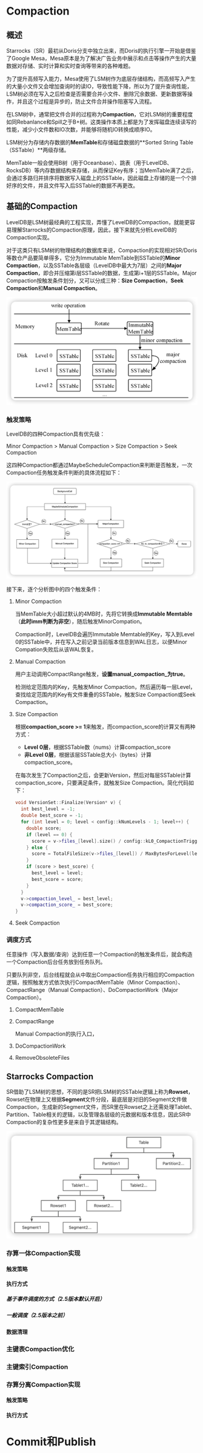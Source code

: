 

# Compaction

## 概述

Starrocks（SR）最初从Doris分支中独立出来，而Doris的执行引擎一开始是借鉴了Google Mesa，Mesa原本是为了解决广告业务中展示和点击等操作产生的大量数据对存储、实时计算和实时查询等带来的各种难题。

为了提升高频写入能力，Mesa使用了LSM树作为底层存储结构，而高频写入产生的大量小文件又会增加查询时的读IO，导致性能下降，所以为了提升查询性能，LSM树必须在写入之后检查是否需要合并小文件、删除冗余数据、更新数据等操作，并且这个过程是异步的，防止文件合并操作阻塞写入流程。

在LSM树中，通常把文件合并的过程称为**Compaction**，它对LSM树的重要程度如同Rebanlance和Spill之于B+树。这类操作本质上都是为了发挥磁盘连续读写的性能，减少小文件数和IO次数，并能够将随机IO转换成顺序IO。

LSM树分为存储内存数据的**MemTable**和存储磁盘数据的**Sorted String Table（SSTable）**两级存储。

MemTable一般会使用B树（用于Oceanbase）、跳表（用于LevelDB、RocksDB）等内存数据结构来存储，从而保证Key有序；当MemTable满了之后，会通过多路归并排序将数据写入磁盘上的SSTable，因此磁盘上存储的是一个个排好序的文件，并且文件写入后SSTable的数据不再更改。

## 基础的Compaction

LevelDB是LSM树最经典的工程实现，弄懂了LevelDB的Compaction，就能更容易理解Starrocks的Compaction原理，因此，接下来就先分析LevelDB的Compaction实现。

对于这类只有LSM树的物理结构的数据库来说，Compaction的实现相对SR/Doris等数仓产品要简单得多，它分为Immutable MemTable到SSTable的**Minor Compaction**，以及SSTable各层级（LevelDB中最大为7层）之间的**Major Compaction**，即合并压缩第i层SSTable的数据，生成第i+1层的SSTable。Major Compaction按触发条件划分，又可以分成三种：**Size Compaction**，**Seek Compaction**和**Manual Compaction**。

![image-20241230160725764](../gallery/typora/image-20241230160725764.png)

### 触发策略

LevelDB的四种Compaction具有优先级：

Minor Compaction > Manual Compaction > Size Compaction > Seek Compaction

这四种Compaction都通过MaybeScheduleCompaction来判断是否触发，一次Compaction任务触发条件判断的具体流程如下：

![image-20241231130351496](../gallery/typora/image-20241231130351496.png)

接下来，逐个分析图中的四个触发条件：

1. Minor Compaction

   当MemTable大小超过默认的4MB时，先将它转换成**Immutable Memtable**（**此时imm判断为非空**），随后触发MinorCompation。

   Compaction时，LevelDB会遍历Immutable Memtable的Key，写入到Level 0的SSTable中，并在写入之前记录当前版本信息到WAL日志，以便Minor Compation失败后从该WAL恢复。

2. Manual Compaction

   用户主动调用CompactRange触发，**设置manual_compaction_为true**。

   检测给定范围内的Key，先触发Minor Compaction，然后遍历每一层Level，查找给定范围内的Key有文件重叠的SSTable，触发Size Compaction或Seek Compaction。

3. Size Compaction

   根据**compaction_score >= 1**来触发，而compaction_score的计算又有两种方式：

   - **Level 0层**，根据SSTable数（nums）计算compaction_score
   - **非Level 0层**，根据该层SSTable总大小（bytes）计算compaction_score。

   在每次发生了Compaction之后，会更新Version，然后对每层SSTable计算compaction_score，只要满足条件，就触发Size Compaction。简化代码如下：

   ```C++
   void VersionSet::Finalize(Version* v) {
     int best_level = -1;
     double best_score = -1;
     for (int level = 0; level < config::kNumLevels - 1; level++) {
       double score;
       if (level == 0) {
         score = v->files_[level].size() / config::kL0_CompactionTrigger;
       } else {
         score = TotalFileSize(v->files_[level]) / MaxBytesForLevel(level);
       }
       if (score > best_score) {
         best_level = level;
         best_score = score;
       }
     }
     v->compaction_level_ = best_level;
     v->compaction_score_ = best_score;
   }
   ```

4.  Seek Compaction



### 调度方式

任意操作（写入数据/查询）达到任意一个Compaction的触发条件后，就会构造一个Compaction后台任务放到任务队列。

只要队列非空，后台线程就会从中取出Compaction任务执行相应的Compaction逻辑，按照触发方式依次执行CompactMemTable（Minor Compaction）、CompactRange（Manual Compaction）、DoCompactionWork（Major Compaction）。





1. CompactMemTable

2. CompactRange

   Manual Compaction的执行入口，

3. DoCompactionWork

3. RemoveObsoleteFiles





## Starrocks Compaction

SR借助了LSM树的思想，不同的是SR把LSM树的SSTable逻辑上称为**Rowset**，Rowset在物理上又根据**Segment**文件分段，最底层是对旧的Segment文件做Compaction，生成新的Segment文件，而SR里在Rowset之上还需处理Tablet、Partition、Table相关的逻辑，以及管理各层级的元数据和版本信息，因此SR中Compaction的复杂性更多是来自于其逻辑结构。

![image-20241230162907959](../gallery/typora/image-20241230162907959.png)


### 存算一体Compaction实现

#### 触发策略





#### 执行方式

##### 基于事件调度的方式（2.5版本默认开启）







##### 一般调度（2.5版本之前）



#### 数据清理





### 主键表Compaction优化





### 主键索引Compaction





### 存算分离Compaction实现



#### 触发策略





#### 执行方式







# Commit和Publish









